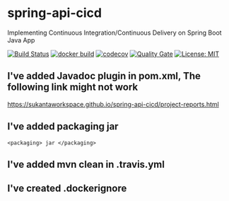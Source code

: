 # spring-api-cicd
Implementing Continuous Integration/Continuous Delivery on Spring Boot Java App 

[![Build Status](https://travis-ci.com/sukantaworkspace/spring-api-cicd.svg?branch=master)](https://travis-ci.com/sukantaworkspace/spring-api-cicd)
[![docker build](https://img.shields.io/docker/cloud/build/sukantaworkspace/spring-api-cicd)](https://cloud.docker.com/u/sukantaworkspace/repository/docker/sukantaworkspace/spring-api-cicd)
[![codecov](https://codecov.io/gh/sukantaworkspace/spring-api-cicd/branch/master/graph/badge.svg)](https://codecov.io/gh/sukantaworkspace/spring-api-cicd)
[![Quality Gate](https://sonarcloud.io/api/project_badges/measure?project=org.spring.cicd:spring-api-cicd&metric=alert_status)](https://sonarcloud.io/dashboard/index/org.spring.cicd:spring-api-cicd)
[![License: MIT](https://img.shields.io/badge/License-MIT-yellow.svg)](https://opensource.org/licenses/MIT)

## I've added Javadoc plugin in pom.xml, The following link might not work

https://sukantaworkspace.github.io/spring-api-cicd/project-reports.html

## I've added packaging jar 

```
<packaging> jar </packaging>
```

## I've added mvn clean in .travis.yml

## I've created .dockerignore
